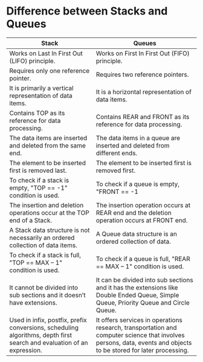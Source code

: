 # Difference between Stacks and Queues

| Stack | Queues |
| --------- | --------- |
| Works on Last In First Out (LIFO) principle. | Works on First In First Out (FIFO) principle. |
| Requires only one reference pointer. | Requires two reference pointers. |
| It is primarily a vertical representation of data items. | It is a horizontal representation of data items. |
| Contains TOP as its reference for data processing. | Contains REAR and FRONT as its reference for data processing. |
| The data items are inserted and deleted from the same end. | The data items in a queue are inserted and deleted from different ends. |
| The element to be inserted first is removed last. | The element to be inserted first is removed first. |
| To check if a stack is empty, "TOP == -1" condition is used. | To check if a queue is empty, "FRONT == -1 || FRONT == REAR + 1" condition is used. |
| The insertion and deletion operations occur at the TOP end of a Stack. | The insertion operation occurs at REAR end and the deletion operation occurs at FRONT end. |
| A Stack data structure is not necessarily an ordered collection of data items. | A Queue data structure is an ordered collection of data. |
| To check if a stack is full, "TOP == MAX – 1" condition is used. | To check if a queue is full, "REAR == MAX – 1" condition is used. |
| It cannot be divided into sub sections and it doesn’t have extensions. | It can be divided into sub sections and it has the extensions like Double Ended Queue, Simple Queue, Priority Queue and Circle Queue. |
| Used in infix, postfix, prefix conversions, scheduling algorithms, depth first search and evaluation of an expression. | It offers services in operations research, transportation and computer science that involves persons, data, events and objects to be stored for later processing. |
